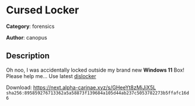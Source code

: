 # Cursed Locker


**Category**: forensics

**Author**: canopus

## Description

Oh noo, I was accidentally locked outside my brand new __Windows 11__ Box! Please help me...
Use latest [dislocker](https://github.com/Aorimn/dislocker)

Download:  https://next.alpha-carinae.xyz/s/GHeeYt8zMiJiX5L `sha256:895859276713362a5a58873f139684a105d44ab237c5053782273b5ffafc16d6`

